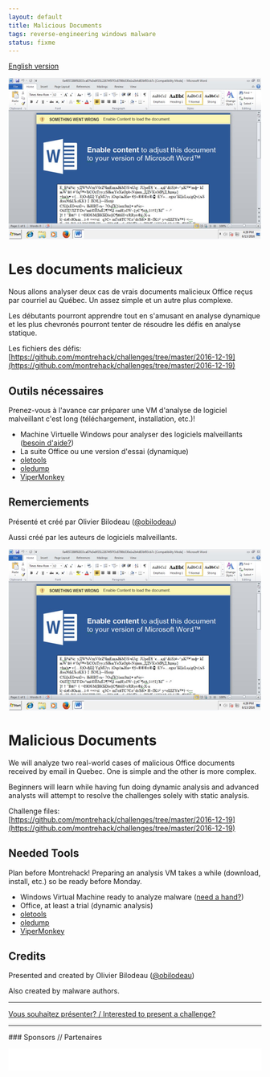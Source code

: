 ```yaml
---
layout: default
title: Malicious Documents
tags: reverse-engineering windows malware
status: fixme
---
```


[English version](#english)

![Malicious Document](images/16-12_maldoc.jpg)

# Les documents malicieux

Nous allons analyser deux cas de vrais documents malicieux Office reçus par
courriel au Québec. Un assez simple et un autre plus complexe.

Les débutants pourront apprendre tout en s'amusant en analyse dynamique et les
plus chevronés pourront tenter de résoudre les défis en analyse statique.

Les fichiers des défis: [https://github.com/montrehack/challenges/tree/master/2016-12-19](https://github.com/montrehack/challenges/tree/master/2016-12-19)

## Outils nécessaires

Prenez-vous à l'avance car préparer une VM d'analyse de logiciel malveillant
c'est long (téléchargement, installation, etc.)!

* Machine Virtuelle Windows pour analyser des logiciels malveillants ([besoin d'aide?](https://github.com/GoSecure/malboxes/))
* La suite Office ou une version d'essai (dynamique)
* [oletools](https://github.com/decalage2/oletools/)
* [oledump](https://blog.didierstevens.com/programs/oledump-py/)
* [ViperMonkey](https://github.com/decalage2/ViperMonkey/)

## Remerciements

Présenté et créé par Olivier Bilodeau ([@obilodeau](https://twitter.com/obilodeau))

Aussi créé par les auteurs de logiciels malveillants.


<a id="english"></a>

![Malicious Document](images/16-12_maldoc.jpg)

# Malicious Documents

We will analyze two real-world cases of malicious Office documents received by email in Quebec.
One is simple and the other is more complex.

Beginners will learn while having fun doing dynamic analysis and advanced
analysts will attempt to resolve the challenges solely with static analysis.

Challenge files: [https://github.com/montrehack/challenges/tree/master/2016-12-19](https://github.com/montrehack/challenges/tree/master/2016-12-19)

## Needed Tools

Plan before Montrehack! Preparing an analysis VM takes a while (download,
install, etc.) so be ready before Monday.

* Windows Virtual Machine ready to analyze malware ([need a hand?](https://github.com/GoSecure/malboxes/))
* Office, at least a trial (dynamic analysis)
* [oletools](https://github.com/decalage2/oletools/)
* [oledump](https://blog.didierstevens.com/programs/oledump-py/)
* [ViperMonkey](https://github.com/decalage2/ViperMonkey/)

## Credits

Presented and created by Olivier Bilodeau ([@obilodeau](https://twitter.com/obilodeau))

Also created by malware authors.

<hr/>

[Vous souhaitez présenter? / Interested to present a challenge?](https://github.com/montrehack/montrehack.github.com/wiki/Present-at-Montrehack)

<hr/>
### Sponsors // Partenaires

[![Brasserie Benelux](/images/benelux.png)](http://brasseriebenelux.com/)
